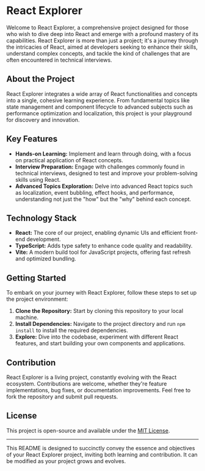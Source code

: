 # React Explorer

Welcome to React Explorer, a comprehensive project designed for those who wish to dive deep into React and emerge with a profound mastery of its capabilities. React Explorer is more than just a project; it's a journey through the intricacies of React, aimed at developers seeking to enhance their skills, understand complex concepts, and tackle the kind of challenges that are often encountered in technical interviews.

## About the Project

React Explorer integrates a wide array of React functionalities and concepts into a single, cohesive learning experience. From fundamental topics like state management and component lifecycle to advanced subjects such as performance optimization and localization, this project is your playground for discovery and innovation.

## Key Features

- **Hands-on Learning:** Implement and learn through doing, with a focus on practical application of React concepts.
- **Interview Preparation:** Engage with challenges commonly found in technical interviews, designed to test and improve your problem-solving skills using React.
- **Advanced Topics Exploration:** Delve into advanced React topics such as localization, event bubbling, effect hooks, and performance, understanding not just the "how" but the "why" behind each concept.

## Technology Stack

- **React:** The core of our project, enabling dynamic UIs and efficient front-end development.
- **TypeScript:** Adds type safety to enhance code quality and readability.
- **Vite:** A modern build tool for JavaScript projects, offering fast refresh and optimized bundling.

## Getting Started

To embark on your journey with React Explorer, follow these steps to set up the project environment:

1. **Clone the Repository:** Start by cloning this repository to your local machine.
2. **Install Dependencies:** Navigate to the project directory and run `npm install` to install the required dependencies.
3. **Explore:** Dive into the codebase, experiment with different React features, and start building your own components and applications.

## Contribution

React Explorer is a living project, constantly evolving with the React ecosystem. Contributions are welcome, whether they're feature implementations, bug fixes, or documentation improvements. Feel free to fork the repository and submit pull requests.

## License

This project is open-source and available under the [MIT License](LICENSE.md).

---

This README is designed to succinctly convey the essence and objectives of your React Explorer project, inviting both learning and contribution. It can be modified as your project grows and evolves.
